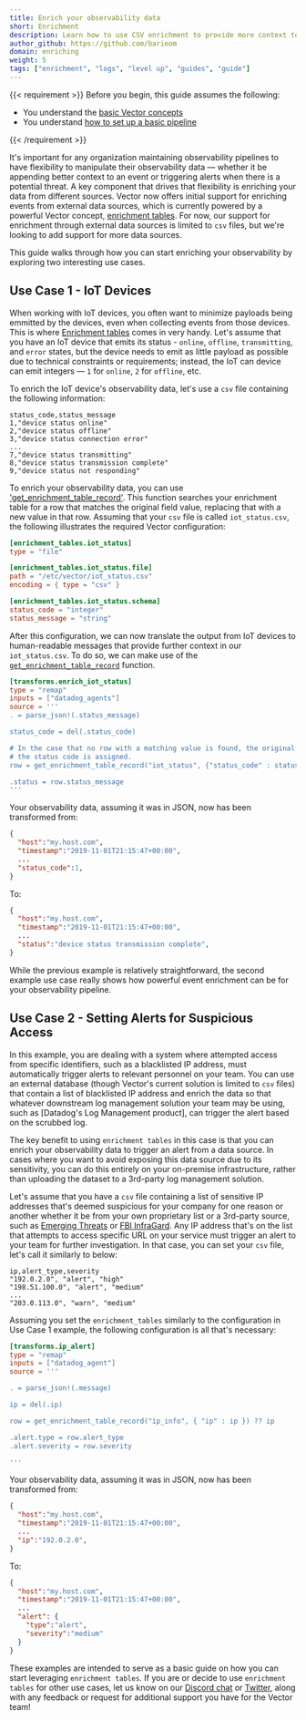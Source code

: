 ```yaml
---
title: Enrich your observability data
short: Enrichment
description: Learn how to use CSV enrichment to provide more context to your data
author_github: https://github.com/barieom
domain: enriching
weight: 5
tags: ["enrichment", "logs", "level up", "guides", "guide"]
---
```


{{< requirement >}}
Before you begin, this guide assumes the following:

* You understand the [basic Vector concepts][concepts]
* You understand [how to set up a basic pipeline][pipeline]

[concepts]: /docs/about/concepts
[pipeline]: /docs/setup/quickstart
{{< /requirement >}}


It's important for any organization maintaining observability pipelines to
have flexibility to manipulate their observability data — whether it be appending
better context to an event or triggering alerts when there is a potential threat.
A key component that drives that flexibility is enriching your data from different
sources. Vector now offers initial support for enriching events from external data
sources, which is currently powered by a powerful Vector concept,
[enrichment tables][Enrichment tables]. For now, our support for enrichment
through external data sources is limited to `csv` files, but we're looking to
add support for more data sources.

This guide walks through how you can start enriching your observability by
 exploring two interesting use cases.

## Use Case 1 - IoT Devices

When working with IoT devices, you often want to minimize payloads being
emmitted by the devices, even when collecting events from those devices. This
is where [Enrichment tables] comes in very handy. Let's assume that you have an
IoT device that emits its status - `online`, `offline`, `transmitting`, and
`error` states, but the device needs to emit as little payload as possible
due to technical constraints or requirements; instead, the IoT can device can
emit integers — `1` for `online`, `2` for `offline`, etc.

To enrich the IoT device's observability data, let's use a `csv` file
containing the following information:

```csv
status_code,status_message
1,"device status online"
2,"device status offline"
3,"device status connection error"
...
7,"device status transmitting"
8,"device status transmission complete"
9,"device status not responding"
```

To enrich your observability data, you can use ['get_enrichment_table_record'][get_enrichment_table_record].
This function searches your enrichment table for a row that matches the
original field value, replacing that with a new value in that row.
Assuming that your `csv` file is called `iot_status.csv`, the following
illustrates the required Vector configuration:

``` toml
[enrichment_tables.iot_status]
type = "file"

[enrichment_tables.iot_status.file]
path = "/etc/vector/iot_status.csv"
encoding = { type = "csv" }

[enrichment_tables.iot_status.schema]
status_code = "integer"
status_message = "string"
```

After this configuration, we can now translate the output from IoT devices to
human-readable messages that provide further context in our `iot_status.csv`.
To do so, we can make use of the [`get_enrichment_table_record`][get_enrichment_table_record] function.

``` toml
[transforms.enrich_iot_status]
type = "remap"
inputs = ["datadog_agents"]
source = '''
. = parse_json!(.status_message)

status_code = del(.status_code)

# In the case that no row with a matching value is found, the original value of
# the status code is assigned.
row = get_enrichment_table_record("iot_status", {"status_code" : status_code}) ?? status_code

.status = row.status_message
'''
```

Your observability data, assuming it was in JSON, now has been transformed from:

```json
{
  "host":"my.host.com",
  "timestamp":"2019-11-01T21:15:47+00:00",
  ...
  "status_code":1,
}
```

To:

```json
{
  "host":"my.host.com",
  "timestamp":"2019-11-01T21:15:47+00:00",
  ...
  "status":"device status transmission complete",
}
```

While the previous example is relatively straightforward, the second example
use case really shows how powerful event enrichment can be for your
observability pipeline.

## Use Case 2 - Setting Alerts for Suspicious Access

In this example, you are dealing with a system where attempted access from
specific identifiers, such as a blacklisted IP address, must automatically trigger
alerts to relevant personnel on your team. You can use an external database
(though Vector's current solution is limited to `csv` files) that contain
a list of blacklisted IP address and enrich the data so that whatever downstream
log management solution your team may be using, such as
[Datadog's Log Management product], can trigger the alert based on the scrubbed
log.

The key benefit to using `enrichment tables` in this case is that you can
enrich your observability data to trigger an alert from a data source. In cases
where you want to avoid exposing this data source due to its sensitivity,
you can do this entirely on your on-premise infrastructure, rather than uploading
the dataset to a 3rd-party log management solution.

Let's assume that you have a `csv` file containing a list of sensitive IP
addresses that's deemed suspicious for your company for one reason or another whether
it be from your own proprietary list or a 3rd-party source, such as [Emerging Threats][Emerging Threats]
or [FBI InfraGard][FBI InfraGard]. Any IP address that's on the list that attempts to access specific
URL on your service must trigger an alert to your team for further investigation. In
that case, you can set your `csv` file, let's call it  similarly to below:

``` csv
ip,alert_type,severity
"192.0.2.0", "alert", "high"
"198.51.100.0", "alert", "medium"
...
"203.0.113.0", "warn", "medium"
```

Assuming you set the `enrichment_tables` similarly to the configuration in Use
 Case 1 example, the following configuration is all that's necessary:

``` toml
[transforms.ip_alert]
type = "remap"
inputs = ["datadog_agent"]
source = '''

. = parse_json!(.message)

ip = del(.ip)

row = get_enrichment_table_record("ip_info", { "ip" : ip }) ?? ip

.alert.type = row.alert_type
.alert.severity = row.severity

'''
```

Your observability data, assuming it was in JSON, now has been transformed from:

```json
{
  "host":"my.host.com",
  "timestamp":"2019-11-01T21:15:47+00:00",
  ...
  "ip":"192.0.2.0",
}
```

To:

```json
{
  "host":"my.host.com",
  "timestamp":"2019-11-01T21:15:47+00:00",
  ...
  "alert": {
    "type":"alert",
    "severity":"medium"
  }
}
```

These examples are intended to serve as a basic guide on how you can start
leveraging `enrichment tables`. If you are or decide to use `enrichment tables`
for other use cases, let us know on our [Discord chat] or [Twitter], along with
any feedback or request for additional support you have for the Vector team!


[Enrichment tables]: /docs/reference/glossary/#enrichment-tables
[get_enrichment_table_record]: /docs/reference/vrl/functions/#get_enrichment_table_record
[Datadog's Log Management]: https://docs.datadoghq.com/logs/
[find_enrichment_table_records]: /docs/reference/vrl/functions/#find_enrichment_table_records
[example IP source]: https://datatracker.ietf.org/doc/html/rfc5737
[Emerging Threats]: https://rules.emergingthreats.net/
[FBI InfraGard]: https://www.infragard.org/Application/Account/Login
[Discord chat]: https://discord.com/invite/dX3bdkF
[Twitter]: https://twitter.com/vectordotdev

